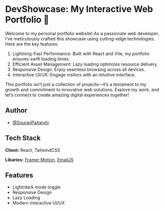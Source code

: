 
# DevShowcase: My Interactive Web Portfolio 🚀

Welcome to my personal portfolio website! As a passionate web developer, I’ve meticulously crafted this showcase using cutting-edge technologies. Here are the key features:

1. Lightning-Fast Performance: Built with React and Vite, my portfolio ensures swift loading times.
2. Efficient Asset Management: Lazy loading optimizes resource delivery.
3. Responsive Design: Enjoy seamless browsing across all devices.
4. Interactive UI/UX: Engage visitors with an intuitive interface.

This portfolio isn’t just a collection of projects—it’s a testament to my growth and commitment to innovative web solutions. Explore my work, and let’s connect to create amazing digital experiences together!


## Author

- [@SouravPaitandy](https://www.github.com/SouravPaitandy)


## Tech Stack

**Client:** React, TailwindCSS

**Libaries:** [Framer Motion](https://www.framer.com/motion/), [EmailJS](https://www.emailjs.com/)


## Features

- Light/dark mode toggle
- Responsive Design
- Lazy Loading
- Modern interactive UI/UX
